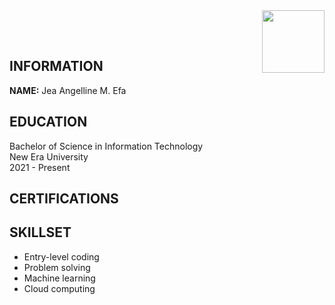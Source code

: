 <img align="right" width="100" height="100" src="https://upload.wikimedia.org/wikipedia/en/thumb/c/c6/New_Era_University.svg/175px-New_Era_University.svg.png">

<br></br>
## INFORMATION
**NAME:** Jea Angelline M. Efa

## EDUCATION
Bachelor of Science in Information Technology <br>
New Era University <br>
2021 - Present

## CERTIFICATIONS

## SKILLSET
+ Entry-level coding
+ Problem solving
+ Machine learning
+ Cloud computing


